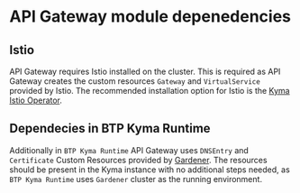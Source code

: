 # API Gateway module depenedencies

## Istio

API Gateway requires Istio installed on the cluster. This is required as API Gateway creates the custom resources `Gateway` and `VirtualService` provided by Istio. The recommended installation option for Istio is the [Kyma Istio Operator](https://github.com/kyma-project/istio#install-kyma-istio-operator-and-istio-from-the-latest-release).

## Dependecies in BTP Kyma Runtime

Additionally in `BTP Kyma Runtime` API Gateway uses `DNSEntry` and `Certificate` Custom Resources provided by [Gardener](https://gardener.cloud). The resources should be present in the Kyma instance with no additional steps needed, as `BTP Kyma Runtime` uses `Gardener` cluster as the running environment.